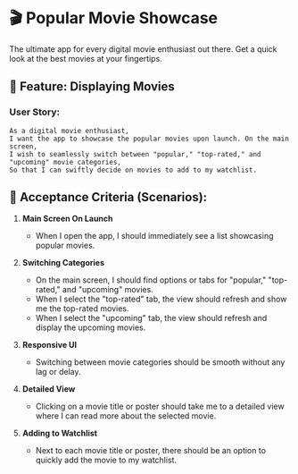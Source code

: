 # 🎬 Popular Movie Showcase

The ultimate app for every digital movie enthusiast out there. Get a quick look at the best movies at your fingertips.

## 🎥 Feature: Displaying Movies

### User Story:
```
As a digital movie enthusiast,
I want the app to showcase the popular movies upon launch. On the main screen,
I wish to seamlessly switch between "popular," "top-rated," and "upcoming" movie categories,
So that I can swiftly decide on movies to add to my watchlist.
```

## 🍿 Acceptance Criteria (Scenarios):

1. **Main Screen On Launch**
    - When I open the app, I should immediately see a list showcasing popular movies.

2. **Switching Categories**
    - On the main screen, I should find options or tabs for "popular," "top-rated," and "upcoming" movies.
    - When I select the "top-rated" tab, the view should refresh and show me the top-rated movies.
    - When I select the "upcoming" tab, the view should refresh and display the upcoming movies.

3. **Responsive UI**
    - Switching between movie categories should be smooth without any lag or delay.

4. **Detailed View**
    - Clicking on a movie title or poster should take me to a detailed view where I can read more about the selected movie.

5. **Adding to Watchlist**
    - Next to each movie title or poster, there should be an option to quickly add the movie to my watchlist.

